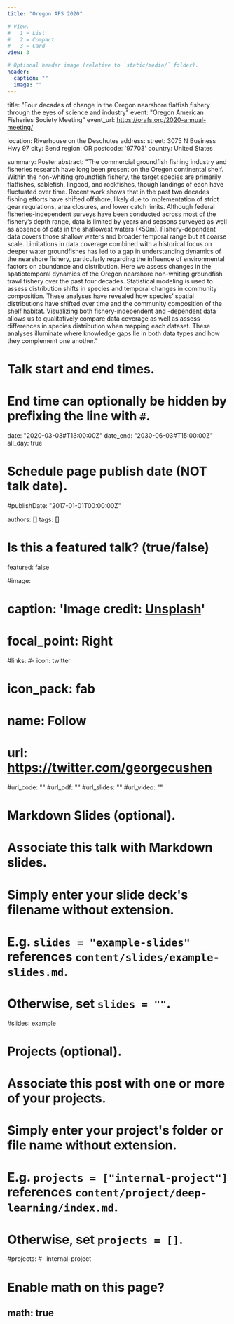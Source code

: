 ```yaml
---
title: "Oregon AFS 2020"

# View.
#   1 = List
#   2 = Compact
#   3 = Card
view: 3

# Optional header image (relative to `static/media/` folder).
header:
  caption: ""
  image: ""
---
```

title: "Four decades of change in the Oregon nearshore flatfish fishery through the eyes of science and industry"
event: "Oregon American Fisheries Society Meeting"
event_url: https://orafs.org/2020-annual-meeting/

location: Riverhouse on the Deschutes
address:
  street: 3075 N Business Hwy 97
  city: Bend
  region: OR
  postcode: '97703'
  country: United States

summary: Poster
abstract: "The commercial groundfish fishing industry and fisheries research have long been present on the Oregon continental shelf. Within the non-whiting groundfish fishery, the target species are primarily flatfishes, sablefish, lingcod, and rockfishes, though landings of each have fluctuated over time. Recent work shows that in the past two decades fishing efforts have shifted offshore, likely due to implementation of strict gear regulations, area closures, and lower catch limits. Although federal fisheries-independent surveys have been conducted across most of the fishery’s depth range, data is limited by years and seasons surveyed as well as absence of data in the shallowest waters (<50m). Fishery-dependent data covers those shallow waters and broader temporal range but at coarse scale. Limitations in data coverage combined with a historical focus on deeper water groundfishes has led to a gap in understanding dynamics of the nearshore fishery, particularly regarding the influence of environmental factors on abundance and distribution. Here we assess changes in the spatiotemporal dynamics of the Oregon nearshore non-whiting groundfish trawl fishery over the past four decades. Statistical modeling is used to assess distribution shifts in species and temporal changes in community composition. These analyses have revealed how species’ spatial distributions have shifted over time and the community composition of the shelf habitat. Visualizing both fishery-independent and -dependent data allows us to qualitatively compare data coverage as well as assess differences in species distribution when mapping each dataset. These analyses illuminate where knowledge gaps lie in both data types and how they complement one another."

# Talk start and end times.
#   End time can optionally be hidden by prefixing the line with `#`.
date: "2020-03-03#T13:00:00Z"
date_end: "2030-06-03#T15:00:00Z"
all_day: true

# Schedule page publish date (NOT talk date).
#publishDate: "2017-01-01T00:00:00Z"

authors: []
tags: []

# Is this a featured talk? (true/false)
featured: false

#image:
#  caption: 'Image credit: [**Unsplash**](https://unsplash.com/photos/bzdhc5b3Bxs)'
#  focal_point: Right

#links:
#- icon: twitter
#  icon_pack: fab
#  name: Follow
#  url: https://twitter.com/georgecushen
#url_code: ""
#url_pdf: ""
#url_slides: ""
#url_video: ""

# Markdown Slides (optional).
#   Associate this talk with Markdown slides.
#   Simply enter your slide deck's filename without extension.
#   E.g. `slides = "example-slides"` references `content/slides/example-slides.md`.
#   Otherwise, set `slides = ""`.
#slides: example

# Projects (optional).
#   Associate this post with one or more of your projects.
#   Simply enter your project's folder or file name without extension.
#   E.g. `projects = ["internal-project"]` references `content/project/deep-learning/index.md`.
#   Otherwise, set `projects = []`.
#projects:
#- internal-project

# Enable math on this page?
math: true
---
